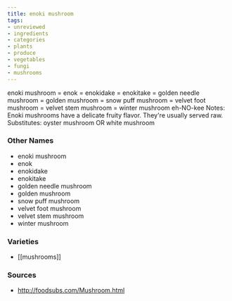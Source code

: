 ```yaml
---
title: enoki mushroom
tags:
- unreviewed
- ingredients
- categories
- plants
- produce
- vegetables
- fungi
- mushrooms
---
```

enoki mushroom = enok = enokidake = enokitake = golden needle mushroom = golden mushroom = snow puff mushroom = velvet foot mushroom = velvet stem mushroom = winter mushroom eh-NO-kee Notes: Enoki mushrooms have a delicate fruity flavor. They're usually served raw. Substitutes: oyster mushroom OR white mushroom

### Other Names

* enoki mushroom
* enok
* enokidake
* enokitake
* golden needle mushroom
* golden mushroom
* snow puff mushroom
* velvet foot mushroom
* velvet stem mushroom
* winter mushroom

### Varieties

* [[mushrooms]]

### Sources
* http://foodsubs.com/Mushroom.html
